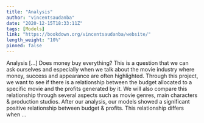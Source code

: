 ```yaml
---
title: "Analysis"
author: "vincentsaudanba"
date: "2020-12-15T18:33:11Z"
tags: [Models]
link: "https://bookdown.org/vincentsaudanba/website/"
length_weight: "10%"
pinned: false
---
```


Analysis [...] Does money buy everything? This is a question that we can ask ourselves and especially when we talk about the movie industry where money, success and appearance are often highlighted. Through this project, we want to see if there is a relationship between the budget allocated to a specific movie and the profits generated by it. We will also compare this relationship through several aspects such as movie genres, main characters & production studios. After our analysis, our models showed a significant positive relationship between budget & profits. This relationship differs when ...
